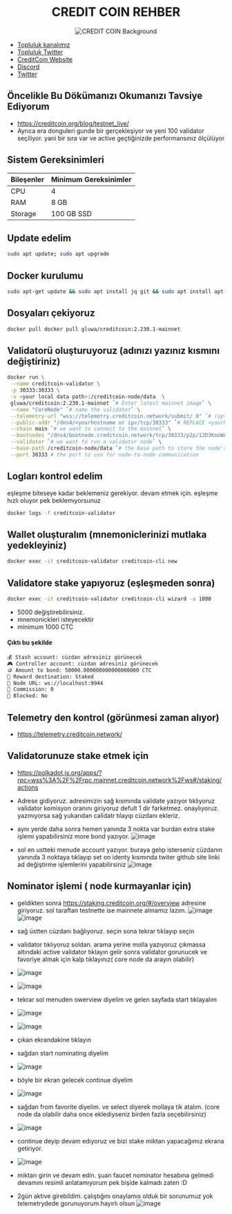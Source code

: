 



<div align="center">
  <h1>CREDIT COIN REHBER </h1>
</div>

<div align="center">
  <img src="https://bitcoinvn.com/attachments/8c8e7200-588d-11ea-9d3c-107e95d9307a-png.2668/" alt="CREDIT COIN Background" />
</div>

 * [Topluluk kanalımız](https://t.me/corenodechat)<br>
 * [Topluluk Twitter](https://twitter.com/corenodeHQ)<br>
 * [CreditCoin Website](https://creditcoin.org/)<br>
 * [Discord](https://discord.com/invite/creditcoin)<br>
 * [Twitter](https://twitter.com/Creditcoin)<br>

## Öncelikle Bu Dökümanızı Okumanızı Tavsiye Ediyorum
* https://creditcoin.org/blog/testnet_live/
* Ayrıca era donguleri gunde bir gerçekleşiyor ve yeni 100 validator seçiliyor. yani bir sıra var ve active geçtiğinizde performansınız ölçülüyor
## Sistem Gereksinimleri
| Bileşenler | Minimum Gereksinimler | 
| ------------ | ------------ |
| CPU |	4 |
| RAM	| 8 GB |
| Storage	| 100 GB SSD |


## Update edelim
```bash
sudo apt update; sudo apt upgrade 
```
## Docker kurulumu
```bash
sudo apt-get update && sudo apt install jq git && sudo apt install apt-transport-https ca-certificates curl software-properties-common -y && curl -fsSL https://download.docker.com/linux/ubuntu/gpg | sudo apt-key add - && sudo add-apt-repository "deb [arch=amd64] https://download.docker.com/linux/ubuntu focal stable" && sudo apt-get install docker-ce docker-ce-cli containerd.io docker-compose-plugin && sudo apt-get install docker-compose-plugin 

```

##  Dosyaları çekiyoruz 
```bash
docker pull docker pull gluwa/creditcoin:2.230.1-mainnet 
```

##  Validatorü oluşturuyoruz (adınızı yazınız kısmını değiştiriniz)
```bash
docker run \
 --name creditcoin-validator \
 -p 30333:30333 \
 -v <your local data path>:/creditcoin-node/data  \
 gluwa/creditcoin:2.230.1-mainnet `# Enter latest mainnet image` \
 --name "CoreNode" `# name the validator` \
 --telemetry-url "wss://telemetry.creditcoin.network/submit/ 0" `# (optional) opt in to telemetry` \
 --public-addr "/dns4/<yourhostname or ip>/tcp/30333" `# REPLACE <yourhostname or ip> with the public IP address or host name at which your node can be reached` \
 --chain main `# we want to connect to the mainnet` \
 --bootnodes "/dns4/bootnode.creditcoin.network/tcp/30333/p2p/12D3KooWAEgDL126EUFxFfdQKiUhmx3BJPdszQHu9PsYsLCuavhb" "/dns4/bootnode2.creditcoin.network/tcp/30333/p2p/12D3KooWSQye3uN3bZQRRC4oZbpiAZXkP2o5UZh6S8pqyh24bF3k" "/dns4/bootnode3.creditcoin.network/tcp/30333/p2p/12D3KooWFrsEZ2aSfiigAxs6ir2kU6en4BewotyCXPhrJ7T1AzjN" \
 --validator `# we want to run a validator node` \
 --base-path /creditcoin-node/data `# the base path to store the node's data` \
 --port 30333 # the port to use for node-to-node communication
```


##  Logları kontrol edelim
eşleşme biteseye kadar beklemeniz gerekiyor. devam etmek için. eşleşme hızlı oluyor pek beklemıyorsunuz 
```bash
docker logs -f creditcoin-validator
```

## Wallet oluşturalım (mnemoniclerinizi mutlaka yedekleyiniz)
```bash
docker exec -it creditcoin-validator creditcoin-cli new
```

## Validatore stake yapıyoruz (eşleşmeden sonra) 
```bash
docker exec -it creditcoin-validator creditcoin-cli wizard -a 1000
```
  
- 5000 değiştirebilirsiniz.
- mnemonickleri isteyecektir
- minimum 1000 CTC
#### Çıktı bu şekilde 
```bash
💰 Stash account: cüzdan adresiniz görünecek
🎮 Controller account: cüzdan adresiniz görünecek
🪙 Amount to bond: 50000.000000000000000000 CTC
🎁 Reward destination: Staked
📡 Node URL: ws://localhost:9944
💸 Commission: 0
🔐 Blocked: No
```

## Telemetry den kontrol (görünmesi zaman alıyor) 
 
- https://telemetry.creditcoin.network/


## Validatorunuze stake etmek için

- https://polkadot.js.org/apps/?rpc=wss%3A%2F%2Frpc.mainnet.creditcoin.network%2Fws#/staking/actions
  
* Adrese gidiyoruz. adresimizin sağ kısmında validate yazıyor tıklıyoruz validator komisyon oranını giriyoruz defult 1 dir farketmez. onaylıyoruz. yazmıyorsa sağ yukarıdan calidatr tılayıp cüzdanı ekleriz.
* aynı yerde daha sonra hemen yanında 3 nokta var burdan extra stake işlemi yapabilirsiniz more bond yazıyor.
![image](https://github.com/molla202/CreditCoin-CTC/assets/91562185/c9458a40-1611-4098-a999-764d4128e558)

* sol en ustteki menude account yazıyor. buraya gelıp isterseniz cüzdanın yanında 3 noktaya tıklayıp set on identy kısmında twiter github site linki ad değiştirme işlemlerini yapabilirsiniz
![image](https://github.com/molla202/CreditCoin-CTC/assets/91562185/3a531b2a-5471-4a0e-87a9-d4fa3eccc7bc)


## Nominator işlemi ( node kurmayanlar için)

* geldikten sonra https://staking.creditcoin.org/#/overview   adresine giriyoruz. sol taraftan testnette ise mainnete almamız lazım.
![image](https://github.com/molla202/CreditCoin-CTC/assets/91562185/b9a93a95-0103-4329-b716-bd4b6ad71841)
![image](https://github.com/molla202/CreditCoin-CTC/assets/91562185/cc18b0fb-1223-4a44-96e1-3e8e5a1e41ec)
* sağ üstten cüzdanı bağlıyoruz. seçin sona tekrar tıklayıp seçin
* validator tıklıyoruz soldan. arama yerine molla yazıyoruz çıkmassa altındaki active validator tıklayın gelir sonra validator gorunucek ve favoriye almak için kalp tıklayınız( core node da arayın olabilir)
* ![image](https://github.com/molla202/CreditCoin-CTC/assets/91562185/51e7398e-368d-469e-9f56-f417afaf1e6e)
* ![image](https://github.com/molla202/CreditCoin-CTC/assets/91562185/3b6c5453-ac90-499c-8ce6-92f83dcd5ba2)
* tekrar sol menuden owerview diyelim ve gelen sayfada start tıklayalım
* ![image](https://github.com/molla202/CreditCoin-CTC/assets/91562185/29e7824b-abb4-46b3-bdad-0b362f7ae796)
* ![image](https://github.com/molla202/CreditCoin-CTC/assets/91562185/e345076a-1be8-4616-88ef-60af0d6cdf42)
* çıkan ekrandakine tıklayın
* sağdan start nominating diyelim
* ![image](https://github.com/molla202/CreditCoin-CTC/assets/91562185/67cc7303-568a-42cc-bf78-c35fd7c2aa12)
* böyle bir ekran gelecek continue diyelim
* ![image](https://github.com/molla202/CreditCoin-CTC/assets/91562185/b6546408-d86c-4d27-a075-13e78bcc8edc)
* sağdan from favorite diyelim. ve select diyerek mollaya tik atalım. (core node da olabilir daha once eklediyseniz birden fazla seçebilirsiniz)
* ![image](https://github.com/molla202/CreditCoin-CTC/assets/91562185/bf781350-6610-4c28-9362-c80edfeb41a7)
* continue deyip devam edıyoruz ve bizi stake miktarı yapacağımız ekrana getiriyor.
* ![image](https://github.com/molla202/CreditCoin-CTC/assets/91562185/47783786-0bbf-4db8-8d5a-0f8728948103)
* miktarı girin ve devam edin. şuan faucet nominator hesabına gelmedi devamını resimli anlatamıyorum pek bişide kalmadı zaten :D


* 2gün aktive girebildim. çalıştığını onaylamıs olduk bir sorunumuz yok telemetrydede gorunuyorum.hayırlı olsun
![image](https://github.com/molla202/CreditCoin-CTC/assets/91562185/3428f178-ec61-4a49-a242-7180359dc80c)


